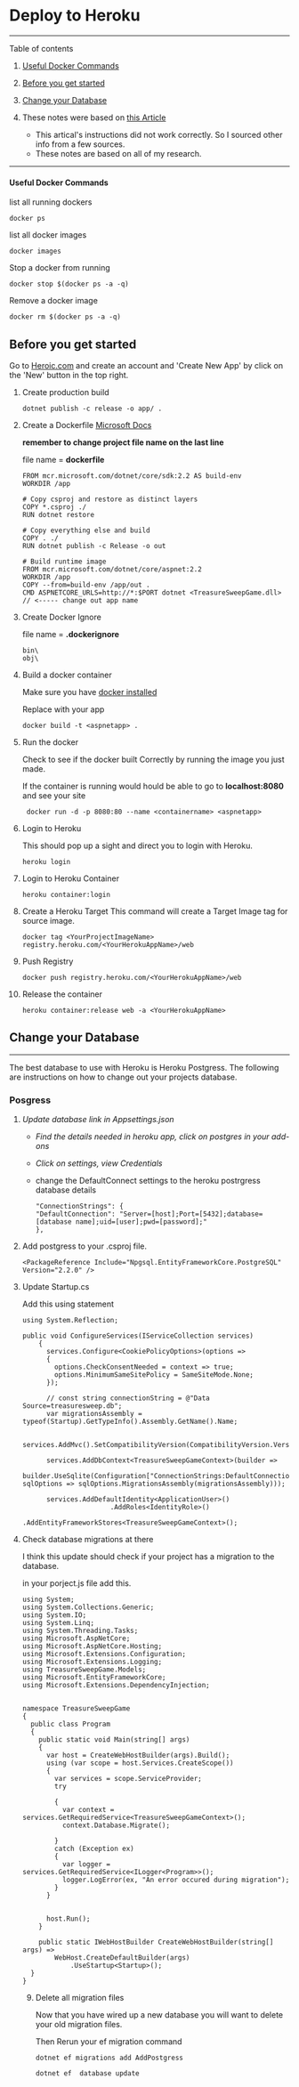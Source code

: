 # Deploy to Heroku

---

Table of contents

1. [Useful Docker Commands](#Useful-Docker-Commands)

2. [Before you get started](#Before-you-get-started)

3. [Change your Database](#Change-your-Database)

4. These notes were based on [this Article](https://medium.com/faun/deploy-dotnet-core-api-docker-container-with-mysql-on-heroku-ed387eab4222)

   - This artical's instructions did not work correctly. So I sourced other info from a few sources. 
   - These notes are based on all of my research. 

   

---

#### Useful Docker Commands

list all running dockers

```shell
docker ps
```

list all docker images

```shell
docker images
```

Stop a docker from running

```shell
docker stop $(docker ps -a -q) 
```

Remove a docker image

```shell
docker rm $(docker ps -a -q)
```



## Before you get started 

Go to [Heroic.com](https://www.heroku.com/) and create an account and 'Create New App' by click on the 'New' button in the top right. 

1. Create production build

   ```shell
   dotnet publish -c release -o app/ .
   ```

2. Create a Dockerfile
   [Microsoft Docs](https://docs.docker.com/engine/examples/dotnetcore/)

   **remember to change project file name on the last line**

   file name = **dockerfile**

   ```shell
   FROM mcr.microsoft.com/dotnet/core/sdk:2.2 AS build-env
   WORKDIR /app
   
   # Copy csproj and restore as distinct layers
   COPY *.csproj ./
   RUN dotnet restore
   
   # Copy everything else and build
   COPY . ./
   RUN dotnet publish -c Release -o out
   
   # Build runtime image
   FROM mcr.microsoft.com/dotnet/core/aspnet:2.2
   WORKDIR /app
   COPY --from=build-env /app/out .
   CMD ASPNETCORE_URLS=http://*:$PORT dotnet <TreasureSweepGame.dll> // <----- change out app name 
   
   ```

3. Create Docker Ignore

   file name = **.dockerignore**

   ```shell
   bin\
   obj\
   ```

4. Build a docker container

   Make sure you have [docker installed](https://www.docker.com/products/docker-desktop)

   Replace <appname> with your app

   ```shell
   docker build -t <aspnetapp> .
   ```

5. Run the docker 

   Check to see if the docker built Correctly by running the image you just made.

   If the container is running would hould be able to go to **localhost:8080** and see your site

   ```shell
    docker run -d -p 8080:80 --name <containername> <aspnetapp>
   ```

6. Login to Heroku

   This should pop up a sight and direct you to login with Heroku. 

   ```shell
   heroku login
   ```

7. Login to Heroku Container

   ```shell
   heroku container:login
   ```

8. Create a Heroku Target
   This command will create a Target Image tag for source image.

   ```shell
   docker tag <YourProjectImageName> registry.heroku.com/<YourHerokuAppName>/web
   ```

9. Push Registry

   ```shell
   docker push registry.heroku.com/<YourHerokuAppName>/web
   ```

10. Release the container

    ```shell
    heroku container:release web -a <YourHerokuAppName>
    ```

    

## Change your Database

---

The best database to use with Heroku is Heroku Postgress. The following are instructions on how to change out your projects database.

### Posgress

1. *Update database link in Appsettings.json*

   - *Find the     details needed in heroku app, click on postgres in your add-ons*

   - *Click on     settings, view Credentials*

   - change the DefaultConnect settings to the heroku postrgress database details

     ```shell
     "ConnectionStrings": {
     "DefaultConnection": "Server=[host];Port=[5432];database=[database name];uid=[user];pwd=[password];"
     },
     
     ```

2. Add postgress to your .csproj file.

   ```shell
   <PackageReference Include="Npgsql.EntityFrameworkCore.PostgreSQL" Version="2.2.0" />
   ```

   

3. Update Startup.cs

   Add this using statement 

   ```shell
   using System.Reflection;
   ```

   ```shell
   public void ConfigureServices(IServiceCollection services)
       {
         services.Configure<CookiePolicyOptions>(options =>
         {
           options.CheckConsentNeeded = context => true;
           options.MinimumSameSitePolicy = SameSiteMode.None;
         });
   
         // const string connectionString = @"Data Source=treasuresweep.db";
         var migrationsAssembly = typeof(Startup).GetTypeInfo().Assembly.GetName().Name;
   
         services.AddMvc().SetCompatibilityVersion(CompatibilityVersion.Version_2_2);
   
         services.AddDbContext<TreasureSweepGameContext>(builder =>
                   builder.UseSqlite(Configuration["ConnectionStrings:DefaultConnection"], sqlOptions => sqlOptions.MigrationsAssembly(migrationsAssembly)));
   
         services.AddDefaultIdentity<ApplicationUser>()
                         .AddRoles<IdentityRole>()
                         .AddEntityFrameworkStores<TreasureSweepGameContext>();
   ```

4. Check database migrations at there

    I think this update should check if your project has a migration to the database.

   in your porject.js file add this.

   ```shell
   using System;
   using System.Collections.Generic;
   using System.IO;
   using System.Linq;
   using System.Threading.Tasks;
   using Microsoft.AspNetCore;
   using Microsoft.AspNetCore.Hosting;
   using Microsoft.Extensions.Configuration;
   using Microsoft.Extensions.Logging;
   using TreasureSweepGame.Models;
   using Microsoft.EntityFrameworkCore;
   using Microsoft.Extensions.DependencyInjection;
   
   
   namespace TreasureSweepGame
   {
     public class Program
     {
       public static void Main(string[] args)
       {
         var host = CreateWebHostBuilder(args).Build();
         using (var scope = host.Services.CreateScope())
         {
           var services = scope.ServiceProvider;
           try
   
           {
             var context = services.GetRequiredService<TreasureSweepGameContext>();
             context.Database.Migrate();
   
           }
           catch (Exception ex)
           {
             var logger = services.GetRequiredService<ILogger<Program>>();
             logger.LogError(ex, "An error occured during migration");
           }
         }
   
   
         host.Run();
       }
   
       public static IWebHostBuilder CreateWebHostBuilder(string[] args) =>
           WebHost.CreateDefaultBuilder(args)
               .UseStartup<Startup>();
     }
   }
   ```

   9. Delete all migration files

      Now that you have wired up a new database you will want to delete your old migration files. 

      Then Rerun your ef migration command

      ```shell
      dotnet ef migrations add AddPostgress
      ```

      ```shell
      dotnet ef  database update
      ```

      